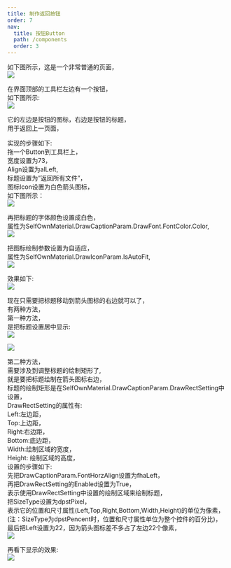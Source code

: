 ```yaml
---
title: 制作返回按钮
order: 7
nav:
  title: 按钮Button
  path: /components
  order: 3
---
```


如下图所示，这是一个非常普通的页面，  
![](http://www.orangeui.cn/orangeuiblog/OrangeUI/2.4.OrangeUI%E6%8E%A7%E4%BB%B6%E4%BD%BF%E7%94%A8%E8%AF%B4%E6%98%8E(%E6%8C%89%E9%92%AE%E6%8E%A7%E4%BB%B6Button)(%E7%A4%BA%E4%BE%8B4%20%E8%BF%94%E5%9B%9E%E6%8C%89%E9%92%AE).files/image001.png)

在界面顶部的工具栏左边有一个按钮，  
如下图所示:  
![](http://www.orangeui.cn/orangeuiblog/OrangeUI/2.4.OrangeUI%E6%8E%A7%E4%BB%B6%E4%BD%BF%E7%94%A8%E8%AF%B4%E6%98%8E(%E6%8C%89%E9%92%AE%E6%8E%A7%E4%BB%B6Button)(%E7%A4%BA%E4%BE%8B4%20%E8%BF%94%E5%9B%9E%E6%8C%89%E9%92%AE).files/image003.png)

它的左边是按钮的图标，右边是按钮的标题，  
用于返回上一页面，  
 
实现的步骤如下:  
拖一个Button到工具栏上，  
宽度设置为73，  
Align设置为alLeft,  
标题设置为”返回所有文件”，  
图标Icon设置为白色箭头图标，  
如下图所示：  
![](http://www.orangeui.cn/orangeuiblog/OrangeUI/2.4.OrangeUI%E6%8E%A7%E4%BB%B6%E4%BD%BF%E7%94%A8%E8%AF%B4%E6%98%8E(%E6%8C%89%E9%92%AE%E6%8E%A7%E4%BB%B6Button)(%E7%A4%BA%E4%BE%8B4%20%E8%BF%94%E5%9B%9E%E6%8C%89%E9%92%AE).files/image005.png)

再把标题的字体颜色设置成白色，  
属性为SelfOwnMaterial.DrawCaptionParam.DrawFont.FontColor.Color,  
![](http://www.orangeui.cn/orangeuiblog/OrangeUI/2.4.OrangeUI%E6%8E%A7%E4%BB%B6%E4%BD%BF%E7%94%A8%E8%AF%B4%E6%98%8E(%E6%8C%89%E9%92%AE%E6%8E%A7%E4%BB%B6Button)(%E7%A4%BA%E4%BE%8B4%20%E8%BF%94%E5%9B%9E%E6%8C%89%E9%92%AE).files/image007.png)

把图标绘制参数设置为自适应，  
属性为SelfOwnMaterial.DrawIconParam.IsAutoFit,  
![](http://www.orangeui.cn/orangeuiblog/OrangeUI/2.4.OrangeUI%E6%8E%A7%E4%BB%B6%E4%BD%BF%E7%94%A8%E8%AF%B4%E6%98%8E(%E6%8C%89%E9%92%AE%E6%8E%A7%E4%BB%B6Button)(%E7%A4%BA%E4%BE%8B4%20%E8%BF%94%E5%9B%9E%E6%8C%89%E9%92%AE).files/image009.png)

效果如下:  
![](http://www.orangeui.cn/orangeuiblog/OrangeUI/2.4.OrangeUI%E6%8E%A7%E4%BB%B6%E4%BD%BF%E7%94%A8%E8%AF%B4%E6%98%8E(%E6%8C%89%E9%92%AE%E6%8E%A7%E4%BB%B6Button)(%E7%A4%BA%E4%BE%8B4%20%E8%BF%94%E5%9B%9E%E6%8C%89%E9%92%AE).files/image011.png)

现在只需要把标题移动到箭头图标的右边就可以了，  
有两种方法，  
第一种方法，  
是把标题设置居中显示:  
![](http://www.orangeui.cn/orangeuiblog/OrangeUI/2.4.OrangeUI%E6%8E%A7%E4%BB%B6%E4%BD%BF%E7%94%A8%E8%AF%B4%E6%98%8E(%E6%8C%89%E9%92%AE%E6%8E%A7%E4%BB%B6Button)(%E7%A4%BA%E4%BE%8B4%20%E8%BF%94%E5%9B%9E%E6%8C%89%E9%92%AE).files/image013.png)

![](http://www.orangeui.cn/orangeuiblog/OrangeUI/2.4.OrangeUI%E6%8E%A7%E4%BB%B6%E4%BD%BF%E7%94%A8%E8%AF%B4%E6%98%8E(%E6%8C%89%E9%92%AE%E6%8E%A7%E4%BB%B6Button)(%E7%A4%BA%E4%BE%8B4%20%E8%BF%94%E5%9B%9E%E6%8C%89%E9%92%AE).files/image015.png)


第二种方法，  
需要涉及到调整标题的绘制矩形了,  
就是要把标题绘制在箭头图标右边，   
标题的绘制矩形是在SelfOwnMaterial.DrawCaptionParam.DrawRectSetting中设置，  
DrawRectSetting的属性有:  
Left:左边距，  
Top:上边距，  
Right:右边距，  
Bottom:底边距，  
Width:绘制区域的宽度，  
Height: 绘制区域的高度，  
设置的步骤如下:  
先把DrawCaptionParam.FontHorzAlign设置为fhaLeft，  
再把DrawRectSetting的Enabled设置为True，  
表示使用DrawRectSetting中设置的绘制区域来绘制标题，  
把SizeType设置为dpstPixel，  
表示它的位置和尺寸属性(Left,Top,Right,Bottom,Width,Height)的单位为像素，  
(注：SizeType为dpstPencent时，位置和尺寸属性单位为整个控件的百分比)，  
最后把Left设置为22，因为箭头图标差不多占了左边22个像素，  
![](http://www.orangeui.cn/orangeuiblog/OrangeUI/2.4.OrangeUI%E6%8E%A7%E4%BB%B6%E4%BD%BF%E7%94%A8%E8%AF%B4%E6%98%8E(%E6%8C%89%E9%92%AE%E6%8E%A7%E4%BB%B6Button)(%E7%A4%BA%E4%BE%8B4%20%E8%BF%94%E5%9B%9E%E6%8C%89%E9%92%AE).files/image017.png)

再看下显示的效果:  
![](http://www.orangeui.cn/orangeuiblog/OrangeUI/2.4.OrangeUI%E6%8E%A7%E4%BB%B6%E4%BD%BF%E7%94%A8%E8%AF%B4%E6%98%8E(%E6%8C%89%E9%92%AE%E6%8E%A7%E4%BB%B6Button)(%E7%A4%BA%E4%BE%8B4%20%E8%BF%94%E5%9B%9E%E6%8C%89%E9%92%AE).files/image019.png)



 



